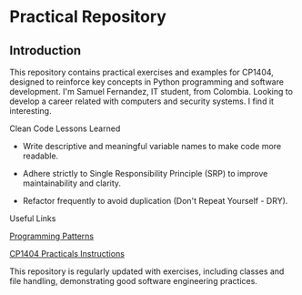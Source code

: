 # Practical Repository 

## Introduction

This repository contains practical exercises and examples for CP1404, designed to reinforce key concepts in Python programming and software development. I'm Samuel Fernandez, IT student, from Colombia. Looking to develop a career related with computers and security systems. I find it interesting.

Clean Code Lessons Learned

- Write descriptive and meaningful variable names to make code more readable.

- Adhere strictly to Single Responsibility Principle (SRP) to improve maintainability and clarity.

- Refactor frequently to avoid duplication (Don't Repeat Yourself - DRY).

Useful Links

[Programming Patterns](https://github.com/CP1404/Starter/wiki/Programming-Patterns)

[CP1404 Practicals Instructions](github.com/CP1404/Practicals/)

This repository is regularly updated with exercises, including classes and file handling, demonstrating good software engineering practices.